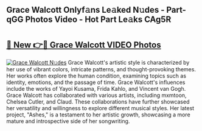 ## Grace Walcott Onlyf𝚊ns Le𝚊ked N𝚞des - Part-qGG Photos Video - Hot Part Le𝚊ks CAg5R

# <h2><a href="http://ac29278.deff.icu/?id=Grace+Walcott">🔗 New 👉🔴 Grace Walcott VIDEO Photos</a></h2>

[![Grace Walcott N𝚞des](https://i.imgur.com/rIISA9y.gif)](http://ac29278.deff.icu/?id=Grace+Walcott)
Grace Walcott's artistic style is characterized by her use of vibrant colors, intricate patterns, and thought-provoking themes. Her works often explore the human condition, examining topics such as identity, emotions, and the passage of time. Grace Walcott's influences include the works of Yayoi Kusama, Frida Kahlo, and Vincent van Gogh. Grace Walcott has collaborated with various artists, including mxmtoon, Chelsea Cutler, and Claud. These collaborations have further showcased her versatility and willingness to explore different musical styles. Her latest project, "Ashes," is a testament to her artistic growth, showcasing a more mature and introspective side of her songwriting.

